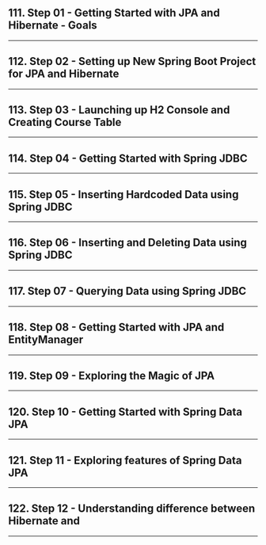 ## 111. Step 01 - Getting Started with JPA and Hibernate - Goals

***

## 112. Step 02 - Setting up New Spring Boot Project for JPA and Hibernate

***

## 113. Step 03 - Launching up H2 Console and Creating Course Table

***

## 114. Step 04 - Getting Started with Spring JDBC

***

## 115. Step 05 - Inserting Hardcoded Data using Spring JDBC

***

## 116. Step 06 - Inserting and Deleting Data using Spring JDBC

***

## 117. Step 07 - Querying Data using Spring JDBC

***

## 118. Step 08 - Getting Started with JPA and EntityManager

***

## 119. Step 09 - Exploring the Magic of JPA

***

## 120. Step 10 - Getting Started with Spring Data JPA

***

## 121. Step 11 - Exploring features of Spring Data JPA

***

## 122. Step 12 - Understanding difference between Hibernate and

***

































